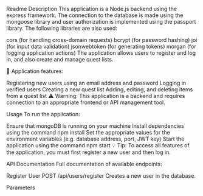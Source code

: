Readme
Description
This application is a Node.js backend using the express framework. The connection to the database is made using the mongoose library and user authorization is implemented using the passport library. The following libraries are also used:

cors (for handling cross-domain requests)
bcrypt (for password hashing)
joi (for input data validation)
jsonwebtoken (for generating tokens)
morgan (for logging application actions)
The application allows users to register and log in, and also create and manage quest lists.

:rocket: Application features:

Registering new users using an email address and password
Logging in verified users
Creating a new quest list
Adding, editing, and deleting items from a quest list
:warning: Warning:
This application is a backend and requires connection to an appropriate frontend or API management tool.

Usage
To run the application:

Ensure that mongoDB is running on your machine
Install dependencies using the command npm install
Set the appropriate values for the environment variables (e.g. database address, port, JWT key)
Start the application using the command npm start
:bulb: Tip:
To access all features of the application, you must first register a new user and then log in.

API Documentation
Full documentation of available endpoints:

Register User
POST /api/users/register
Creates a new user in the database.

Parameters
